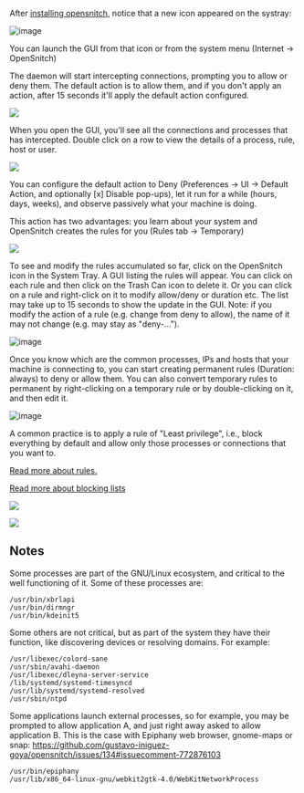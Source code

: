 After [installing opensnitch](https://github.com/evilsocket/opensnitch/wiki/Installation), notice that a new icon appeared on the systray:

![image](https://user-images.githubusercontent.com/2742953/122753129-1556cb80-d292-11eb-8a70-36a270132c56.png)

You can launch the GUI from that icon or from the system menu (Internet -> OpenSnitch)


The daemon will start intercepting connections, prompting you to allow or deny them. The default action is to allow them, and if you don't apply an action, after 15 seconds it'll apply the default action configured.

![](https://user-images.githubusercontent.com/2742953/85336535-0acaf000-b4df-11ea-9d69-c7bd7b597886.png)


When you open the GUI, you'll see all the connections and processes that has intercepted. Double click on a row to view the details of a process, rule, host or user.

![](https://user-images.githubusercontent.com/2742953/85336893-bf651180-b4df-11ea-908e-6202e989a8ae.png)


You can configure the default action to Deny (Preferences -> UI -> Default Action, and optionally [x] Disable pop-ups), let it run for a while (hours, days, weeks), and observe passively what your machine is doing.

This action has two advantages: you learn about your system and OpenSnitch creates the rules for you (Rules tab -> Temporary)

![](https://user-images.githubusercontent.com/2742953/85336695-55e50300-b4df-11ea-86d5-b70b78fd7896.png)


To see and modify the rules accumulated so far, click on the OpenSnitch icon in the System Tray. A GUI listing the rules will appear. You can click on each rule and then click on the Trash Can icon to delete it. Or you can click on a rule and right-click on it to modify allow/deny or duration etc. The list may take up to 15 seconds to show the update in the GUI. Note: if you modify the action of a rule (e.g. change from deny to allow), the name of it may not change (e.g. may stay as "deny-...").

![image](https://user-images.githubusercontent.com/2742953/122754068-729f4c80-d293-11eb-8496-c1d98b393cbd.png)

Once you know which are the common processes, IPs and hosts that your machine is connecting to, you can start creating permanent rules (Duration: always) to deny or allow them. You can also convert temporary rules to permanent by right-clicking on a temporary rule or by double-clicking on it, and then edit it.

![image](https://user-images.githubusercontent.com/2742953/122754509-0f61ea00-d294-11eb-990b-2377b0add1f3.png)

A common practice is to apply a rule of "Least privilege", i.e., block everything by default and allow only those processes or connections that you want to.

[Read more about rules.](Rules)

[Read more about blocking lists](block-lists)

![](https://user-images.githubusercontent.com/2742953/85337403-b294ed80-b4e0-11ea-8c65-d8251c6af25b.png)

![](https://user-images.githubusercontent.com/2742953/85337070-136ff600-b4e0-11ea-838a-439366c70668.png)

Notes
---

Some processes are part of the GNU/Linux ecosystem, and critical to the well functioning of it. Some of these processes are:
```
/usr/bin/xbrlapi
/usr/bin/dirmngr
/usr/bin/kdeinit5
```

Some others are not critical, but as part of the system they have their function, like discovering devices or resolving domains. For example:
```
/usr/libexec/colord-sane
/usr/sbin/avahi-daemon
/usr/libexec/dleyna-server-service
/lib/systemd/systemd-timesyncd
/usr/lib/systemd/systemd-resolved
/usr/sbin/ntpd
```

Some applications launch external processes, so for example, you may be prompted to allow application A, and just right away asked to allow application B.
This is the case with Epiphany web browser, gnome-maps or snap: https://github.com/gustavo-iniguez-goya/opensnitch/issues/134#issuecomment-772876103
```
/usr/bin/epiphany
/usr/lib/x86_64-linux-gnu/webkit2gtk-4.0/WebKitNetworkProcess
```

